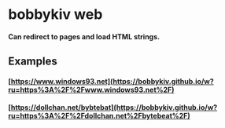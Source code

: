 # bobbykiv web
#### Can redirect to pages and load HTML strings.
## Examples
#### [https://www.windows93.net](https://bobbykiv.github.io/w?ru=https%3A%2F%2Fwww.windows93.net%2F)
#### [https://dollchan.net/bybtebat](https://bobbykiv.github.io/w?ru=https%3A%2F%2Fdollchan.net%2Fbytebeat%2F)
